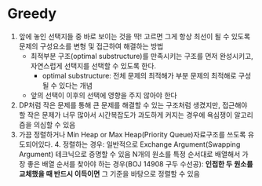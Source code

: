 # Greedy

1. 앞에 놓인 선택지들 중 바로 보이는 것을 딱! 고르면 그게 항상 최선이 될 수 있도록 문제의 구성요소를 변형 및 접근하여 해결하는 방법
    - 최적부분 구조(optimal substructure)를 만족시키는 구조를 먼저 완성시키고, 자연스럽게 선택지를 선택할 수 있도록 한다.
        - optimal substructure: 전체 문제의 최적해가 부분 문제의 최적해로 구성될 수 있다는 개념
    -  앞의 선택이 이후의 선택에 영향을 주지 않아야 한다
2. DP처럼 작은 문제를 통해 큰 문제를 해결할 수 있는 구조처럼 생겼지만, 접근해야 할 작은 문제가 너무 많아서 시간복잡도가 과도하게 커지는 경우에 욕심쟁이 알고리즘을 의심할 수 있음
3. 가끔 정렬하거나 Min Heap or Max Heap(Priority Queue)자료구조를 쓰도록 유도되어있다.
   4. 정렬하는 경우: 일반적으로 Exchange Argument(Swapping Argument) 테크닉으로 증명할 수 있음
      N개의 원소를 특정 순서대로 배열해서 가장 좋은 배열 순서를 찾아야 하는 경우(BOJ 14908 구두 수선공): **인접한 두 원소를 교체했을 때 반드시 이득이면** 그 기준을 바탕으로 정렬할 수 있음
